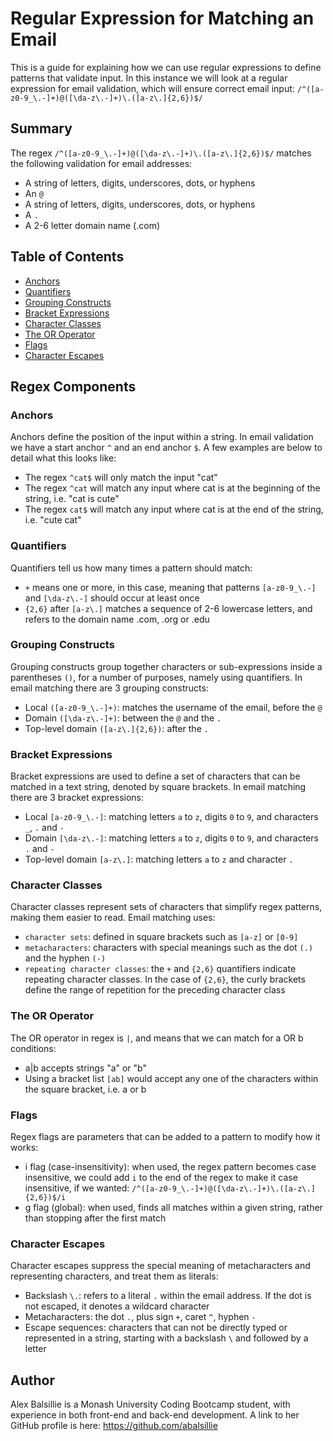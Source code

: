 # Regular Expression for Matching an Email

This is a guide for explaining how we can use regular expressions to define patterns that validate input. In this instance we will look at a regular expression for email validation, which will ensure correct email input: `/^([a-z0-9_\.-]+)@([\da-z\.-]+)\.([a-z\.]{2,6})$/`

## Summary

The regex `/^([a-z0-9_\.-]+)@([\da-z\.-]+)\.([a-z\.]{2,6})$/` matches the following validation for email addresses:
- A string of letters, digits, underscores, dots, or hyphens
- An `@`
- A string of letters, digits, underscores, dots, or hyphens
- A `.`
- A 2-6 letter domain name (.com)

## Table of Contents

- [Anchors](#anchors)
- [Quantifiers](#quantifiers)
- [Grouping Constructs](#grouping-constructs)
- [Bracket Expressions](#bracket-expressions)
- [Character Classes](#character-classes)
- [The OR Operator](#the-or-operator)
- [Flags](#flags)
- [Character Escapes](#character-escapes)

## Regex Components

### Anchors
Anchors define the position of the input within a string. In email validation we have a start anchor `^` and an end anchor `$`. A few examples are below to detail what this looks like:
- The regex `^cat$` will only match the input "cat"
- The regex `^cat` will match any input where cat is at the beginning of the string, i.e. "cat is cute"
- The regex `cat$` will match any input where cat is at the end of the string, i.e. "cute cat"

### Quantifiers
Quantifiers tell us how many times a pattern should match:
- `+` means one or more, in this case, meaning that patterns `[a-z0-9_\.-]` and `[\da-z\.-]` should occur at least once
- `{2,6}` after `[a-z\.]` matches a sequence of 2-6 lowercase letters, and refers to the domain name .com, .org or .edu

### Grouping Constructs
Grouping constructs group together characters or sub-expressions inside a parentheses `()`, for a number of purposes, namely using quantifiers. In email matching there are 3 grouping constructs:
- Local `([a-z0-9_\.-]+)`: matches the username of the email, before the `@`
- Domain `([\da-z\.-]+)`: between the `@` and the `.`
- Top-level domain `([a-z\.]{2,6})`: after the `.`

### Bracket Expressions
Bracket expressions are used to define a set of characters that can be matched in a text string, denoted by square brackets. In email matching there are 3 bracket expressions:
- Local `[a-z0-9_\.-]`: matching letters `a` to `z`, digits `0` to `9`, and characters `_`, `.` and `-`
- Domain `[\da-z\.-]`: matching letters `a` to `z`, digits `0` to `9`, and characters `.` and `-`
- Top-level domain `[a-z\.]`: matching letters `a` to `z` and character `.`

### Character Classes
Character classes represent sets of characters that simplify regex patterns, making them easier to read. Email matching uses:
- `character sets`: defined in square brackets such as `[a-z]` or `[0-9]`
- `metacharacters`: characters with special meanings such as the dot `(.)` and the hyphen `(-)`
- `repeating character classes`: the `+` and `{2,6}` quantifiers indicate repeating character classes. In the case of `{2,6}`, the curly brackets define the range of repetition for the preceding character class

### The OR Operator
The OR operator in regex is `|`, and means that we can match for a OR b conditions:
- a|b accepts strings "a" or "b"
- Using a bracket list `[ab]` would accept any one of the characters within the square bracket, i.e. a or b

### Flags
Regex flags are parameters that can be added to a pattern to modify how it works:
- i flag (case-insensitivity): when used, the regex pattern becomes case insensitive, we could add `i` to the end of the regex to make it case insensitive, if we wanted: `/^([a-z0-9_\.-]+)@([\da-z\.-]+)\.([a-z\.]{2,6})$/i`
- g flag (global): when used, finds all matches within a given string, rather than stopping after the first match

### Character Escapes
Character escapes suppress the special meaning of metacharacters and representing characters, and treat them as literals:
- Backslash `\.`: refers to a literal `.` within the email address. If the dot is not escaped, it denotes a wildcard character
- Metacharacters: the dot `.`, plus sign `+`, caret `^`, hyphen `-`
- Escape sequences: characters that can not be directly typed or represented in a string, starting with a backslash `\` and followed by a letter

## Author
Alex Balsillie is a Monash University Coding Bootcamp student, with experience in both front-end and back-end development. A link to her GitHub profile is here: https://github.com/abalsillie
